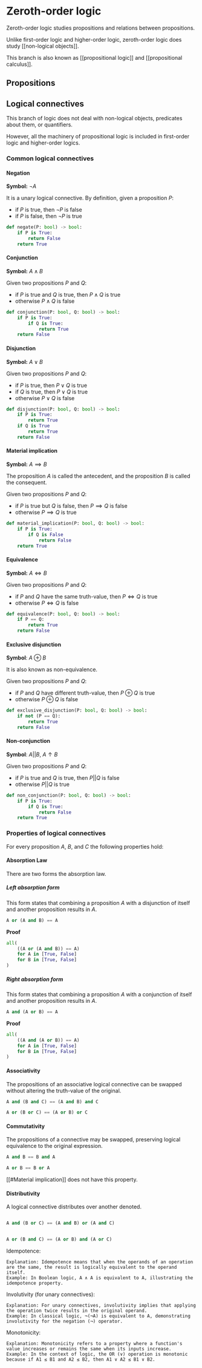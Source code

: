 # Zeroth-order logic

Zeroth-order logic studies propositions and relations between propositions. 

Unlike first-order logic and higher-order logic, zeroth-order logic does study [[non-logical objects]].

This branch is also known as [[propositional logic]] and [[propositional calculus]].

## Propositions


## Logical connectives

This branch of logic does not deal with non-logical objects, predicates about them, or quantifiers.

However, all the machinery of propositional logic is included in first-order logic and higher-order logics. 

### Common logical connectives

#### Negation

**Symbol:** $\neg{A}$

It is a unary logical connective.
By definition, given a proposition $P$:
- if $P$ is true, then $\neg{P}$ is false
- if $P$ is false, then $\neg{P}$ is true

```python
def negate(P: bool) -> bool:
	if P is True:
		return False
	return True
```

#### Conjunction

**Symbol:** $A\land{B}$

Given two propositions $P$ and $Q$:
- if $P$ is true and $Q$ is true, then  $P\land{Q}$ is true
- otherwise $P\land{Q}$ is false

```python
def conjunction(P: bool, Q: bool) -> bool:
	if P is True:
		if Q is True:
			return True
	return False
```

#### Disjunction

**Symbol:** $A\lor{B}$

Given two propositions $P$ and $Q$:
- if $P$ is true, then $P\lor{Q}$ is true
- if $Q$ is true, then $P\lor{Q}$ is true
- otherwise $P\lor{Q}$ is false

```python
def disjunction(P: bool, Q: bool) -> bool:
	if P is True:
		return True
	if Q is True
		return True
	return False
```

#### Material implication

**Symbol:** $A\implies{B}$

The proposition $A$ is called the antecedent, and the proposition $B$ is called the consequent.

Given two propositions $P$ and $Q$:
- if $P$ is true but $Q$ is false, then $P\implies{Q}$ is false
- otherwise $P\implies{Q}$ is true

```python
def material_implication(P: bool, Q: bool) -> bool:
	if P is True:
		if Q is False
			return False
	return True
```

#### Equivalence

**Symbol:** $A\iff{B}$

Given two propositions $P$ and $Q$:
- if $P$ and $Q$ have the same truth-value, then $P\iff{Q}$ is true
- otherwise $P\iff{Q}$ is false

```python
def equivalence(P: bool, Q: bool) -> bool:
	if P == Q:
		return True
	return False
```

#### Exclusive disjunction

**Symbol**: $A\oplus{B}$

It is also known as non-equivalence.

Given two propositions $P$ and $Q$:
- if $P$ and $Q$ have different truth-value, then $P\oplus{Q}$ is true
- otherwise $P\oplus{Q}$ is false

```python
def exclusive_disjunction(P: bool, Q: bool) -> bool:
	if not (P == Q):
		return True
	return False
```

#### Non-conjunction

**Symbol**: $A||B$, $A\uparrow{B}$

Given two propositions $P$ and $Q$:
- if $P$ is true and $Q$ is true, then $P||Q$ is false
- otherwise $P||Q$ is true

```python
def non_conjunction(P: bool, Q: bool) -> bool:
	if P is True:
		if Q is True:
			return False
	return True
```

### Properties of logical connectives

For every proposition $A$, $B$, and $C$ the following properties hold:

#### Absorption Law

There are two forms the absorption law.

##### Left absorption form

This form states that combining a proposition $A$ with a disjunction of itself and another proposition results in $A$.

```python
A or (A and B) == A
```

**Proof**

```python
all(
	((A or (A and B)) == A) 
	for A in [True, False] 
	for B in [True, False]
)
```

##### Right absorption form

This form states that combining a proposition $A$ with a conjunction of itself and another proposition results in $A$.

```python
A and (A or B) == A
```

**Proof**


```python
all(
	((A and (A or B)) == A) 
	for A in [True, False] 
	for B in [True, False]
)
```

#### Associativity

The propositions of an associative logical connective can be swapped without altering the truth-value of the original.

```python
A and (B and C) == (A and B) and C

A or (B or C) == (A or B) or C
```

#### Commutativity

The propositions of a connective may be swapped, preserving logical equivalence to the original expression.

```python
A and B == B and A

A or B == B or A
```

[[#Material implication]] does not have this property.

#### Distributivity

A logical connective distributes over another denoted.

```python

A and (B or C) == (A and B) or (A and C)


A or (B and C) == (A or B) and (A or C)
```

Idempotence:

    Explanation: Idempotence means that when the operands of an operation are the same, the result is logically equivalent to the operand itself.
    Example: In Boolean logic, A ∧ A is equivalent to A, illustrating the idempotence property.

Involutivity (for unary connectives):

    Explanation: For unary connectives, involutivity implies that applying the operation twice results in the original operand.
    Example: In classical logic, ¬(¬A) is equivalent to A, demonstrating involutivity for the negation (¬) operator.

Monotonicity:

    Explanation: Monotonicity refers to a property where a function's value increases or remains the same when its inputs increase.
    Example: In the context of logic, the OR (∨) operation is monotonic because if A1 ≤ B1 and A2 ≤ B2, then A1 ∨ A2 ≤ B1 ∨ B2.

